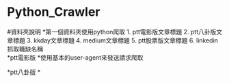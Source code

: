 # Python_Crawler

#資料夾說明
*第一個資料夾使用python爬取 1. ptt電影版文章標題 2. ptt八卦版文章標題 3. kkday文章標題  4. medium文章標題 5. ptt股票版文章標題 6. linkedin抓取職缺名稱  
  *ptt電影版
    *使用基本的user-agent來發送請求爬取

  *ptt八卦版
    *
